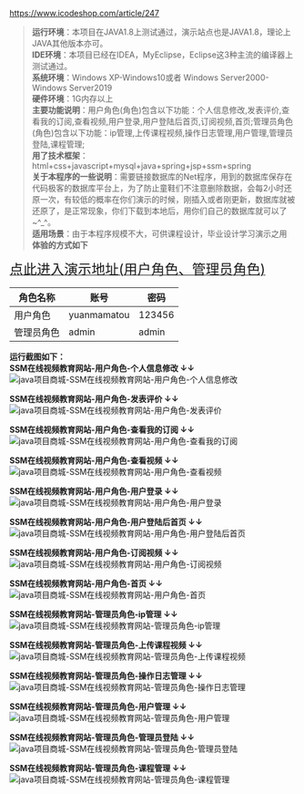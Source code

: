 https://www.icodeshop.com/article/247  
>  <strong><b>运行环境</b></strong>：本项目在JAVA1.8上测试通过，演示站点也是JAVA1.8，理论上JAVA其他版本亦可。  
>  <strong><b>IDE环境</b></strong>：本项目已经在IDEA，MyEclipse，Eclipse这3种主流的编译器上测试通过。  
>  <strong><b>系统环境</b></strong>：Windows XP-Windows10或者 Windows Server2000-Windows Server2019  
>  <strong><b>硬件环境</b></strong>：1G内存以上  
>  <strong><b>主要功能说明</b></strong>：用户角色(角色)包含以下功能：个人信息修改,发表评价,查看我的订阅,查看视频,用户登录,用户登陆后首页,订阅视频,首页;管理员角色(角色)包含以下功能：ip管理,上传课程视频,操作日志管理,用户管理,管理员登陆,课程管理;  
>  <strong><b>用了技术框架</b></strong>：html+css+javascript+mysql+java+spring+jsp+ssm+spring  
>  <strong><b>关于本程序的一些说明</b></strong>：需要链接数据库的Net程序，用到的数据库保存在代码极客的数据库平台上，为了防止童鞋们不注意删除数据，会每2小时还原一次，有较低的概率在你们演示的时候，刚插入或者刚更新，数据库就被还原了，是正常现象，你们下载到本地后，用你们自己的数据库就可以了~^_^。  
>  <strong><b>适用场景</b></strong>：由于本程序规模不大，可供课程设计，毕业设计学习演示之用     
<strong><b>体验的方式</b></strong><b>如下</b>  
  
  <a  rel="nofollow"  href="http://www.csbishe.cn:15038/mooc/" target="_blank"><u><font size="5">点此进入演示地址(用户角色、管理员角色)</font></u></a>  
  
  |  角色名称  |  账号  |  密码  |  
  | ------ | ------ | ------ |  
  |  用户角色  |  yuanmamatou  |  123456  |  
  |  管理员角色  |  admin  |  admin  |  
  
<strong><b>运行截图</b></strong><b>如下：</b>  
<strong><b> SSM在线视频教育网站-用户角色-个人信息修改 ↓↓</b></strong> 
![java项目商城-SSM在线视频教育网站-用户角色-个人信息修改](http://icodeshop.duwen.ink/e40849d37d9d4a86898e4168d3bd4827.png) 

  
<strong><b> SSM在线视频教育网站-用户角色-发表评价 ↓↓</b></strong> 
![java项目商城-SSM在线视频教育网站-用户角色-发表评价](http://icodeshop.duwen.ink/040731cc99f14740bf8dc6e735f65662.png) 

  
<strong><b> SSM在线视频教育网站-用户角色-查看我的订阅 ↓↓</b></strong> 
![java项目商城-SSM在线视频教育网站-用户角色-查看我的订阅](http://icodeshop.duwen.ink/87380489d4494783a3c160bb84b65b2a.png) 

  
<strong><b> SSM在线视频教育网站-用户角色-查看视频 ↓↓</b></strong> 
![java项目商城-SSM在线视频教育网站-用户角色-查看视频](http://icodeshop.duwen.ink/0dc98441b9d547cc99dd8eb351ef8008.png) 

  
<strong><b> SSM在线视频教育网站-用户角色-用户登录 ↓↓</b></strong> 
![java项目商城-SSM在线视频教育网站-用户角色-用户登录](http://icodeshop.duwen.ink/9148d4fddd3240258a1b1760442c7a0a.png) 

  
<strong><b> SSM在线视频教育网站-用户角色-用户登陆后首页 ↓↓</b></strong> 
![java项目商城-SSM在线视频教育网站-用户角色-用户登陆后首页](http://icodeshop.duwen.ink/d151da26ce514c2fb0e1fa2d5107aa35.png) 

  
<strong><b> SSM在线视频教育网站-用户角色-订阅视频 ↓↓</b></strong> 
![java项目商城-SSM在线视频教育网站-用户角色-订阅视频](http://icodeshop.duwen.ink/6125573f71b849fd9f39bff2c8772c5c.png) 

  
<strong><b> SSM在线视频教育网站-用户角色-首页 ↓↓</b></strong> 
![java项目商城-SSM在线视频教育网站-用户角色-首页](http://icodeshop.duwen.ink/2388a3f0cf184b14a7e8afc42556be80.png) 

  
<strong><b> SSM在线视频教育网站-管理员角色-ip管理 ↓↓</b></strong> 
![java项目商城-SSM在线视频教育网站-管理员角色-ip管理](http://icodeshop.duwen.ink/abceb7ee21804dcfa8e93e0fbeee1835.png) 

  
<strong><b> SSM在线视频教育网站-管理员角色-上传课程视频 ↓↓</b></strong> 
![java项目商城-SSM在线视频教育网站-管理员角色-上传课程视频](http://icodeshop.duwen.ink/4bfa9bc5b6da462a81f6568f429f5f9e.png) 

  
<strong><b> SSM在线视频教育网站-管理员角色-操作日志管理 ↓↓</b></strong> 
![java项目商城-SSM在线视频教育网站-管理员角色-操作日志管理](http://icodeshop.duwen.ink/eb3c19e7bd8b4b088ccce42df47d886a.png) 

  
<strong><b> SSM在线视频教育网站-管理员角色-用户管理 ↓↓</b></strong> 
![java项目商城-SSM在线视频教育网站-管理员角色-用户管理](http://icodeshop.duwen.ink/109fa8dab5e440d092b9ac057e60584e.png) 

  
<strong><b> SSM在线视频教育网站-管理员角色-管理员登陆 ↓↓</b></strong> 
![java项目商城-SSM在线视频教育网站-管理员角色-管理员登陆](http://icodeshop.duwen.ink/1387be6e11bc4830a192bf802fc7f4cb.png) 

  
<a id="download"></a><strong><b> SSM在线视频教育网站-管理员角色-课程管理 ↓↓</b></strong> 
![java项目商城-SSM在线视频教育网站-管理员角色-课程管理](http://icodeshop.duwen.ink/ae4a4635c3f04fcebb7899b067af5566.png) 

  
<p style="display:none"  >本源码关键字： 网页 web  毕业设计 实训 项目 计算机专业 软件开发 网站 程序 软件 管理系统 gui</p>  
